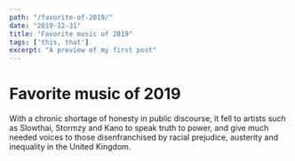 ```yaml
---
path: "/favorite-of-2019/"
date: "2019-12-31"
title: "Favorite music of 2019"
tags: ['this, that']
excerpt: "A preview of my first post"
---
```


# Favorite music of 2019

With a chronic shortage of honesty in public discourse, it fell to artists such as Slowthai, Stormzy and Kano to speak truth to power, and give much needed voices to those disenfranchised by racial prejudice, austerity and inequality in the United Kingdom.